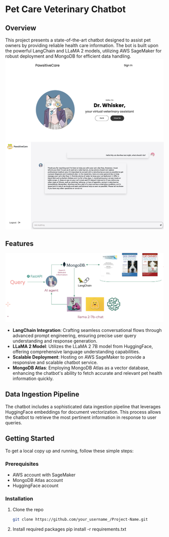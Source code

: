 # Pet Care Veterinary Chatbot

## Overview
This project presents a state-of-the-art chatbot designed to assist pet owners by providing reliable health care information. The bot is built upon the powerful LangChain and LLaMA 2 models, utilizing AWS SageMaker for robust deployment and MongoDB for efficient data handling.
![web](/Web_image/web.png)
![chatbot](/Web_image/chatbot.png)

## Features
![flowchart](/Web_image/image.png)
- **LangChain Integration**: Crafting seamless conversational flows through advanced prompt engineering, ensuring precise user query understanding and response generation.
- **LLaMA 2 Model**: Utilizes the LLaMA 2 7B model from HuggingFace, offering comprehensive language understanding capabilities.
- **Scalable Deployment**: Hosting on AWS SageMaker to provide a responsive and scalable chatbot service.
- **MongoDB Atlas**: Employing MongoDB Atlas as a vector database, enhancing the chatbot's ability to fetch accurate and relevant pet health information quickly.

## Data Ingestion Pipeline
The chatbot includes a sophisticated data ingestion pipeline that leverages HuggingFace embeddings for document vectorization. This process allows the chatbot to retrieve the most pertinent information in response to user queries.

## Getting Started
To get a local copy up and running, follow these simple steps:

### Prerequisites
- AWS account with SageMaker
- MongoDB Atlas account
- HuggingFace account

### Installation
1. Clone the repo
   ```sh
   git clone https://github.com/your_username_/Project-Name.git
2. Install required packages
   pip install -r requirements.txt
